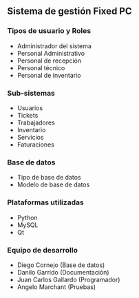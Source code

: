 ## Sistema de gestión Fixed PC

### Tipos de usuario y Roles
* Administrador del sistema
* Personal Administrativo
* Personal de recepción
* Personal técnico
* Personal de inventario

### Sub-sistemas
* Usuarios
* Tickets 
* Trabajadores
* Inventario
* Servicios
* Faturaciones

### Base de datos
* Tipo de base de datos
* Modelo de base de datos

### Plataformas utilizadas 
* Python
* MySQL
* Qt

### Equipo de desarrollo
* Diego Cornejo (Base de datos)
* Danilo Garrido (Documentación)
* Juan Carlos Gallardo (Programador)
* Angelo Marchant (Pruebas)
